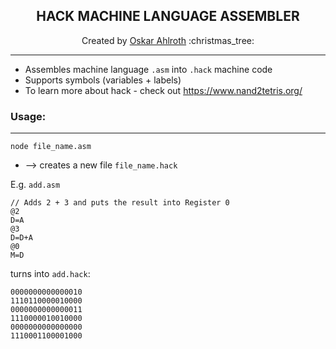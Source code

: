 <div align="center">
    <h2> HACK MACHINE LANGUAGE ASSEMBLER</h2>
    Created by
    <a href="https://github.com/OskarAhl">Oskar Ahlroth</a>
    :christmas_tree:
</div>

---

* Assembles machine language `.asm` into `.hack` machine code
* Supports symbols (variables + labels)
* To learn more about hack - check out https://www.nand2tetris.org/

### Usage:

---

``` 
node file_name.asm 
```
* --> creates a new file `file_name.hack`

E.g. `add.asm`

```
// Adds 2 + 3 and puts the result into Register 0
@2
D=A
@3
D=D+A
@0
M=D
```

turns into `add.hack`:
```
0000000000000010
1110110000010000
0000000000000011
1110000010010000
0000000000000000
1110001100001000
```

